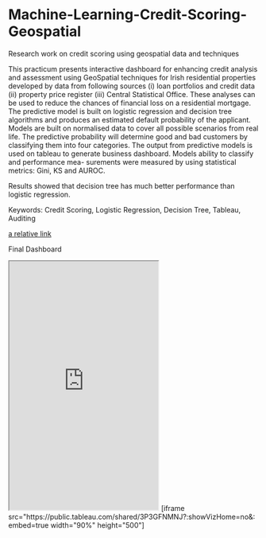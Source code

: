 # Machine-Learning-Credit-Scoring-Geospatial
Research work on credit scoring using geospatial data and techniques

This practicum presents interactive dashboard for enhancing credit analysis and assessment using GeoSpatial techniques for Irish residential properties developed by data from following sources (i) loan portfolios and credit data (ii) property price register (iii) Central Statistical Office. These analyses can be used to reduce the chances of financial loss on a residential mortgage. The predictive model is built on logistic regression and decision tree algorithms and produces an estimated default probability of the applicant. Models are built on normalised data to cover all possible scenarios from real life. The predictive probability will determine good and bad customers by classifying them into four categories. The output from predictive models is used on tableau to generate business dashboard. Models ability to classify and performance mea- surements were measured by using statistical metrics: Gini, KS and AUROC.

Results showed that decision tree has much better performance than logistic regression.

Keywords: Credit Scoring, Logistic Regression, Decision Tree, Tableau, Auditing

[a relative link](map.nb.html)

Final Dashboard
<iframe src="https://public.tableau.com/shared/3P3GFNMNJ?:showVizHome=no&:embed=true width="90%" height="500"></iframe>
[iframe src="https://public.tableau.com/shared/3P3GFNMNJ?:showVizHome=no&:embed=true width="90%" height="500"]
